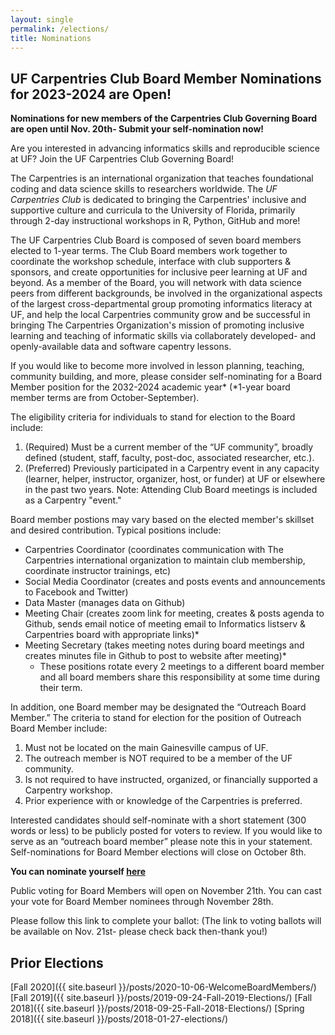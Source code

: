```yaml
---
layout: single
permalink: /elections/
title: Nominations
---
```


## UF Carpentries Club Board Member Nominations for 2023-2024 are Open!

**Nominations for new members of the Carpentries Club Governing Board are open until Nov. 20th- Submit your self-nomination now!**

Are you interested in advancing informatics skills and reproducible science at UF? 
Join the UF Carpentries Club Governing Board!

The Carpentries is an international organization that teaches foundational coding and data science skills to researchers worldwide. The *UF Carpentries Club* is dedicated to bringing the Carpentries' inclusive and supportive culture and curricula to the University of Florida, primarily through 2-day instructional workshops in R, Python, GitHub and more!

The UF Carpentries Club Board is composed of seven board members elected to 1-year terms. The Club Board members work together to coordinate the workshop schedule, interface with club supporters & sponsors, and create opportunities for inclusive peer learning at UF and beyond. As a member of the Board, you will network with data science peers from different backgrounds, be involved in the organizational aspects of the largest cross-departmental group promoting informatics literacy at UF, and help the local Carpentries community grow and be successful in bringing The Carpentries Organization's mission of promoting inclusive learning and teaching of informatic skills via collaborately developed- and openly-available data and software capentry lessons.

If you would like to become more involved in lesson planning, teaching, community building, and more, please consider self-nominating for a Board Member position for the 2032-2024 academic year* (*1-year board member terms are from October-September).

The eligibility criteria for individuals to stand for election to the Board include:

1. (Required) Must be a current member of the “UF community”, broadly defined (student, staff, faculty, post-doc, associated researcher, etc.).
2. (Preferred) Previously participated in a Carpentry event in any capacity (learner, helper, instructor, organizer, host, or funder) at UF or elsewhere in the past two years. Note: Attending Club Board meetings is included as a Carpentry "event."

Board member postions may vary based on the elected member's skillset and desired contribution. Typical positions include:

* Carpentries Coordinator (coordinates communication with The Carpentries international organization to maintain club membership, coordinate instructor trainings, etc)
* Social Media Coordinator (creates and posts events and announcements to Facebook and Twitter)
* Data Master (manages data on Github)
* Meeting Chair (creates zoom link for meeting, creates & posts agenda to Github, sends email notice of meeting email to Informatics listserv & Carpentries board with appropriate links)* 
* Meeting Secretary (takes meeting notes during board meetings and creates minutes file in Github to post to website after meeting)*
  - These positions rotate every 2 meetings to a different board member and all board members share this responsibility at some time during their term.

In addition, one Board member may be designated the “Outreach Board Member.” The criteria to stand for election for the position of Outreach Board Member include:

1. Must not be located on the main Gainesville campus of UF.
2. The outreach member is NOT required to be a member of the UF community.
3. Is not required to have instructed, organized, or financially supported a Carpentry workshop.
4. Prior experience with or knowledge of the Carpentries is preferred.


Interested candidates should self-nominate with a short statement (300 words or less) to be publicly posted for voters to review. If you would like to serve as an “outreach board member” please note this in your statement. Self-nominations for Board Member elections will close on October 8th.

**You can nominate yourself [here](https://docs.google.com/forms/d/e/1FAIpQLScucnc7o0MuNil8em-c9RNNCasFVkYvk5l0kB8Qhoi8qZ3YQQ/viewform?usp=sf_link)**

Public voting for Board Members will open on November 21th. You can cast your vote for Board Member nominees through November 28th. 

Please follow this link to complete your ballot: (The link to voting ballots will be available on Nov. 21st- please check back then-thank you!)



## Prior Elections

[Fall 2020]({{ site.baseurl }}/posts/2020-10-06-WelcomeBoardMembers/)
[Fall 2019]({{ site.baseurl }}/posts/2019-09-24-Fall-2019-Elections/)
[Fall 2018]({{ site.baseurl }}/posts/2018-09-25-Fall-2018-Elections/)
[Spring 2018]({{ site.baseurl }}/posts/2018-01-27-elections/)
